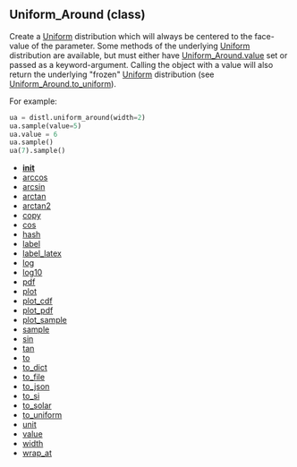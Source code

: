 ## Uniform_Around (class)


Create a [Uniform](Uniform.md) distribution which will always be centered to the face-value
of the parameter.  Some methods of the underlying [Uniform](Uniform.md) distribution are
available, but must either have [Uniform_Around.value](Uniform_Around.value.md) set or passed as
a keyword-argument.  Calling the object with a value will also return
the underlying "frozen" [Uniform](Uniform.md) distribution (see [Uniform_Around.to_uniform](Uniform_Around.to_uniform.md)).


For example:

```py
ua = distl.uniform_around(width=2)
ua.sample(value=5)
ua.value = 6
ua.sample()
ua(7).sample()
```




* [__init__](Uniform_Around.__init__.md)
* [arccos](Uniform_Around.arccos.md)
* [arcsin](Uniform_Around.arcsin.md)
* [arctan](Uniform_Around.arctan.md)
* [arctan2](Uniform_Around.arctan2.md)
* [copy](Uniform_Around.copy.md)
* [cos](Uniform_Around.cos.md)
* [hash](Uniform_Around.hash.md)
* [label](Uniform_Around.label.md)
* [label_latex](Uniform_Around.label_latex.md)
* [log](Uniform_Around.log.md)
* [log10](Uniform_Around.log10.md)
* [pdf](Uniform_Around.pdf.md)
* [plot](Uniform_Around.plot.md)
* [plot_cdf](Uniform_Around.plot_cdf.md)
* [plot_pdf](Uniform_Around.plot_pdf.md)
* [plot_sample](Uniform_Around.plot_sample.md)
* [sample](Uniform_Around.sample.md)
* [sin](Uniform_Around.sin.md)
* [tan](Uniform_Around.tan.md)
* [to](Uniform_Around.to.md)
* [to_dict](Uniform_Around.to_dict.md)
* [to_file](Uniform_Around.to_file.md)
* [to_json](Uniform_Around.to_json.md)
* [to_si](Uniform_Around.to_si.md)
* [to_solar](Uniform_Around.to_solar.md)
* [to_uniform](Uniform_Around.to_uniform.md)
* [unit](Uniform_Around.unit.md)
* [value](Uniform_Around.value.md)
* [width](Uniform_Around.width.md)
* [wrap_at](Uniform_Around.wrap_at.md)
